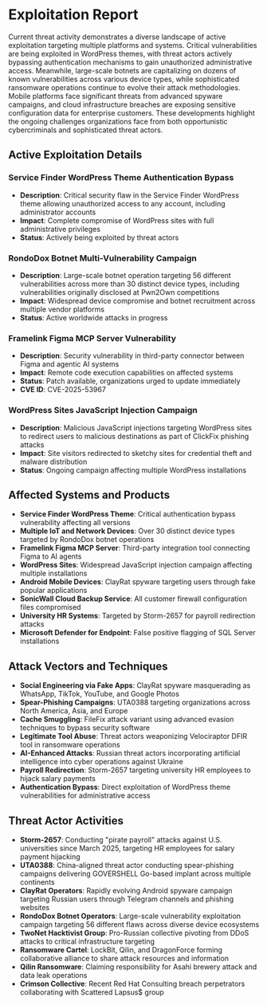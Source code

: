 # Exploitation Report

Current threat activity demonstrates a diverse landscape of active exploitation targeting multiple platforms and systems. Critical vulnerabilities are being exploited in WordPress themes, with threat actors actively bypassing authentication mechanisms to gain unauthorized administrative access. Meanwhile, large-scale botnets are capitalizing on dozens of known vulnerabilities across various device types, while sophisticated ransomware operations continue to evolve their attack methodologies. Mobile platforms face significant threats from advanced spyware campaigns, and cloud infrastructure breaches are exposing sensitive configuration data for enterprise customers. These developments highlight the ongoing challenges organizations face from both opportunistic cybercriminals and sophisticated threat actors.

## Active Exploitation Details

### Service Finder WordPress Theme Authentication Bypass
- **Description**: Critical security flaw in the Service Finder WordPress theme allowing unauthorized access to any account, including administrator accounts
- **Impact**: Complete compromise of WordPress sites with full administrative privileges
- **Status**: Actively being exploited by threat actors

### RondoDox Botnet Multi-Vulnerability Campaign
- **Description**: Large-scale botnet operation targeting 56 different vulnerabilities across more than 30 distinct device types, including vulnerabilities originally disclosed at Pwn2Own competitions
- **Impact**: Widespread device compromise and botnet recruitment across multiple vendor platforms
- **Status**: Active worldwide attacks in progress

### Framelink Figma MCP Server Vulnerability
- **Description**: Security vulnerability in third-party connector between Figma and agentic AI systems
- **Impact**: Remote code execution capabilities on affected systems
- **Status**: Patch available, organizations urged to update immediately
- **CVE ID**: CVE-2025-53967

### WordPress Sites JavaScript Injection Campaign
- **Description**: Malicious JavaScript injections targeting WordPress sites to redirect users to malicious destinations as part of ClickFix phishing attacks
- **Impact**: Site visitors redirected to sketchy sites for credential theft and malware distribution
- **Status**: Ongoing campaign affecting multiple WordPress installations

## Affected Systems and Products

- **Service Finder WordPress Theme**: Critical authentication bypass vulnerability affecting all versions
- **Multiple IoT and Network Devices**: Over 30 distinct device types targeted by RondoDox botnet operations
- **Framelink Figma MCP Server**: Third-party integration tool connecting Figma to AI agents
- **WordPress Sites**: Widespread JavaScript injection campaign affecting multiple installations
- **Android Mobile Devices**: ClayRat spyware targeting users through fake popular applications
- **SonicWall Cloud Backup Service**: All customer firewall configuration files compromised
- **University HR Systems**: Targeted by Storm-2657 for payroll redirection attacks
- **Microsoft Defender for Endpoint**: False positive flagging of SQL Server installations

## Attack Vectors and Techniques

- **Social Engineering via Fake Apps**: ClayRat spyware masquerading as WhatsApp, TikTok, YouTube, and Google Photos
- **Spear-Phishing Campaigns**: UTA0388 targeting organizations across North America, Asia, and Europe
- **Cache Smuggling**: FileFix attack variant using advanced evasion techniques to bypass security software
- **Legitimate Tool Abuse**: Threat actors weaponizing Velociraptor DFIR tool in ransomware operations
- **AI-Enhanced Attacks**: Russian threat actors incorporating artificial intelligence into cyber operations against Ukraine
- **Payroll Redirection**: Storm-2657 targeting university HR employees to hijack salary payments
- **Authentication Bypass**: Direct exploitation of WordPress theme vulnerabilities for administrative access

## Threat Actor Activities

- **Storm-2657**: Conducting "pirate payroll" attacks against U.S. universities since March 2025, targeting HR employees for salary payment hijacking
- **UTA0388**: China-aligned threat actor conducting spear-phishing campaigns delivering GOVERSHELL Go-based implant across multiple continents
- **ClayRat Operators**: Rapidly evolving Android spyware campaign targeting Russian users through Telegram channels and phishing websites
- **RondoDox Botnet Operators**: Large-scale vulnerability exploitation campaign targeting 56 different flaws across diverse device ecosystems
- **TwoNet Hacktivist Group**: Pro-Russian collective pivoting from DDoS attacks to critical infrastructure targeting
- **Ransomware Cartel**: LockBit, Qilin, and DragonForce forming collaborative alliance to share attack resources and information
- **Qilin Ransomware**: Claiming responsibility for Asahi brewery attack and data leak operations
- **Crimson Collective**: Recent Red Hat Consulting breach perpetrators collaborating with Scattered Lapsus$ group